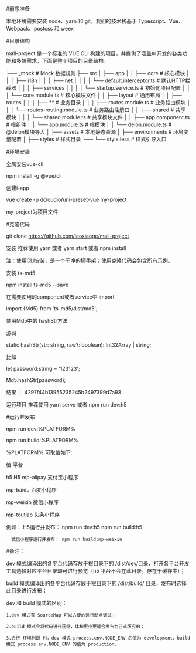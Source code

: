 #前序准备

本地环境需要安装 node、yarn 和 git。我们的技术栈基于 Typescript、Vue、Webpack、postcss 和 weex

#目录结构

mall-project 是一个标准的 VUE CLI 构建的项目，并提供了涵盖中开发的各类功能和多端需求，下面是整个项目的目录结构。

├── _mock                                       # Mock 数据规则
├── src
│   ├── app
│   │   ├── core                                # 核心模块
│   │   │   ├── i18n
│   │   │   ├── net
│   │   │   │   └── default.interceptor.ts      # 默认HTTP拦截器
│   │   │   ├── services
│   │   │   │   └── startup.service.ts          # 初始化项目配置
│   │   │   └── core.module.ts                  # 核心模块文件
│   │   ├── layout                              # 通用布局
│   │   ├── routes
│   │   │   ├── **                              # 业务目录
│   │   │   ├── routes.module.ts                # 业务路由模块
│   │   │   └── routes-routing.module.ts        # 业务路由注册口
│   │   ├── shared                              # 共享模块
│   │   │   └── shared.module.ts                # 共享模块文件
│   │   ├── app.component.ts                    # 根组件
│   │   └── app.module.ts                       # 根模块
│   │   └── delon.module.ts                     # @delon模块导入
│   ├── assets                                  # 本地静态资源
│   ├── environments                            # 环境变量配置
│   ├── styles                                  # 样式目录
└── └── style.less                              # 样式引导入口

#环境安装

全局安装vue-cli

npm install -g @vue/cli

创建i-app

vue create -p dcloudio/uni-preset-vue my-project

my-project为项目文件

#克隆代码

git clone https://github.com/leoxiaoge/mall-project

安装 推荐使用 yarn 或者 yarn start 或者 npm install

注：使用CLI安装，是一个干净的脚手架；使用克隆代码会包含所有示例。

安装 ts-md5

npm install ts-md5 --save

在需要使用的component或者service中 import

import {Md5} from 'ts-md5/dist/md5';


使用Md5中的 hashStr方法

源码

static hashStr(str: string, raw?: boolean): Int32Array | string;

比如

let password:string = '123123';

Md5.hashStr(password);

结果 ： 4297f44b13955235245b2497399d7a93

运行项目 推荐使用 yarn serve 或者 npm run dev:h5

#运行并发布

npm run dev:%PLATFORM%

npm run build:%PLATFORM%

%PLATFORM% 可取值如下:

值	平台

h5	H5
mp-alipay	支付宝小程序

mp-baidu	百度小程序

mp-weixin	微信小程序

mp-toutiao	头条小程序

例如： H5运行并发布： npm run dev:h5      npm run build:h5

      微信小程序运行并发布： npm run build:mp-weixin
      
#备注： 

dev 模式编译出的各平台代码存放于根目录下的 /dist/dev/目录，打开各平台开发工具选择对应平台目录即可进行预览（h5 平台不会在此目录，存在于缓存中）；

build 模式编译出的各平台代码存放于根目录下的 /dist/build/ 目录，发布时选择此目录进行发布；

dev 和 build 模式的区别：

    1.dev 模式有 SourceMap 可以方便的进行断点调试；
    
    2.build 模式会将代码进行压缩，体积更小更适合发布为正式版应用；
    
    3.进行 环境判断 时，dev 模式 process.env.NODE_ENV 的值为 development，build 模式 process.env.NODE_ENV 的值为 production。
    

